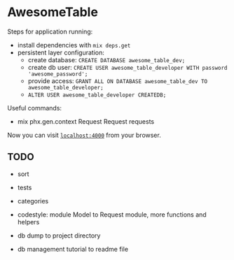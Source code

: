 # AwesomeTable

Steps for application running:
  * install dependencies with `mix deps.get`
  * persistent layer configuration:
    * create database: `CREATE DATABASE awesome_table_dev;`
    * create db user: `CREATE USER awesome_table_developer WITH password 'awesome_password';`
    * provide access: `GRANT ALL ON DATABASE awesome_table_dev TO awesome_table_developer;`
    * `ALTER USER awesome_table_developer CREATEDB;`

Useful commands:
  * mix phx.gen.context Request Request requests

Now you can visit [`localhost:4000`](http://localhost:4000) from your browser.

## TODO  
  * sort  
  * tests
  * categories
  * codestyle: module Model to Request module, more functions and helpers

  * db dump to project directory
  * db management tutorial to readme file